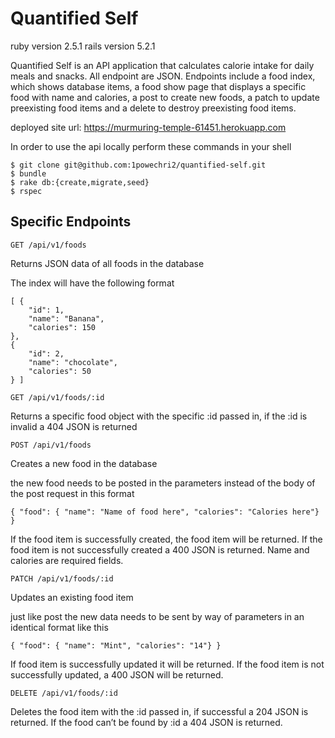 # Quantified Self

ruby version 2.5.1
rails version 5.2.1

Quantified Self is an API application that calculates calorie intake for daily meals
and snacks. All endpoint are JSON. Endpoints include a food index, which shows database items, a food
show page that displays a specific food with name and calories, a post to create new foods,
a patch to update preexisting food items and a delete to destroy preexisting food items.

deployed site url: https://murmuring-temple-61451.herokuapp.com

In order to use the api locally perform these commands in your shell
```
$ git clone git@github.com:1powechri2/quantified-self.git
$ bundle
$ rake db:{create,migrate,seed}
$ rspec
```

## Specific Endpoints

```
GET /api/v1/foods
```

Returns JSON data of all foods in the database

The index will have the following format

```
[ {
    "id": 1,
    "name": "Banana",
    "calories": 150
},
{
    "id": 2,
    "name": "chocolate",
    "calories": 50
} ]

```

```
GET /api/v1/foods/:id
```

Returns a specific food object with the specific :id passed in,
if the :id is invalid a 404 JSON is returned

```
POST /api/v1/foods
```

Creates a new food in the database

the new food needs to be posted in the parameters instead of the body of the post request
in this format

```
{ "food": { "name": "Name of food here", "calories": "Calories here"} }
```

If the food item is successfully created, the food item will be returned. If the food
item is not successfully created a 400 JSON is returned. Name and calories are required fields.

```
PATCH /api/v1/foods/:id
```

Updates an existing food item

just like post the new data needs to be sent by way of parameters in an identical
format like this

```
{ "food": { "name": "Mint", "calories": "14"} }
```

If food item is successfully updated it will be returned. If the food item
is not successfully updated, a 400 JSON will be returned.

```
DELETE /api/v1/foods/:id
```

Deletes the food item with the :id passed in,
if successful a 204 JSON is returned. If the food can’t be found by :id a 404 JSON is returned.
